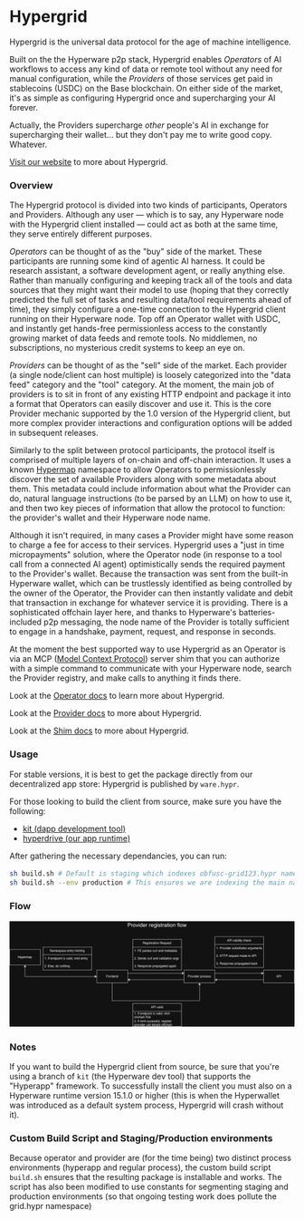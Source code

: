 # Hypergrid

Hypergrid is the universal data protocol for the age of machine intelligence.

Built on the the Hyperware p2p stack, Hypergrid enables _Operators_ of AI workflows to access any kind of data or remote tool without any need for manual configuration, while the _Providers_ of those services get paid in stablecoins (USDC) on the Base blockchain. On either side of the market, it's as simple as configuring Hypergrid once and supercharging your AI forever. 

Actually, the Providers supercharge _other_ people's AI in exchange for supercharging their wallet... but they don't pay me to write good copy. Whatever. 

[Visit our website](https://grid.hyperware.ai) to more about Hypergrid.

### Overview

The Hypergrid protocol is divided into two kinds of participants, Operators and Providers. Although any user — which is to say, any Hyperware node with the Hypergrid client installed — could act as both at the same time, they serve entirely different purposes.

_Operators_ can be thought of as the "buy" side of the market. These participants are running some kind of agentic AI harness. It could be research assistant, a software development agent, or really anything else. Rather than manually configuring and keeping track all of the tools and data sources that they might want their model to use (hoping that they correctly predicted the full set of tasks and resulting data/tool requirements ahead of time), they simply configure a one-time connection to the Hypergrid client running on their Hyperware node. Top off an Operator wallet with USDC, and instantly get hands-free permissionless access to the constantly growing market of data feeds and remote tools. No middlemen, no subscriptions, no mysterious credit systems to keep an eye on.

_Providers_ can be thought of as the "sell" side of the market. Each provider (a single node/client can host multiple) is loosely categorized into the "data feed" category and the "tool" category. At the moment, the main job of providers is to sit in front of any existing HTTP endpoint and package it into a format that Operators can easily discover and use it. This is the core Provider mechanic supported by the 1.0 version of the Hypergrid client, but more complex provider interactions and configuration options will be added in subsequent releases.

Similarly to the split between protocol participants, the protocol itself is comprised of multiple layers of on-chain and off-chain interaction. It uses a known [Hypermap](https://book.hyperware.ai/getting_started/hypermap.html) namespace to allow Operators to permissionlessly discover the set of available Providers along with some metadata about them. This metadata could include information about what the Provider can do, natural language instructions (to be parsed by an LLM) on how to use it, and then two key pieces of information that allow the protocol to function: the provider's wallet and their Hyperware node name.

Although it isn't required, in many cases a Provider might have some reason to charge a fee for access to their services. Hypergrid uses a "just in time micropayments" solution, where the Operator node (in response to a tool call from a connected AI agent) optimistically sends the required payment to the Provider's wallet. Because the transaction was sent from the built-in Hyperware wallet, which can be trustlessly identified as being controlled by the owner of the Operator, the Provider can then instantly validate and debit that transaction in exchange for whatever service it is providing. There is a sophisticated offchain layer here, and thanks to Hyperware's batteries-included p2p messaging, the node name of the Provider is totally sufficient to engage in a handshake, payment, request, and response in seconds.

At the moment the best supported way to use Hypergrid as an Operator is via an MCP ([Model Context Protocol](https://modelcontextprotocol.io)) server shim that you can authorize with a simple command to communicate with your Hyperware node, search the Provider registry, and make calls to anything it finds there.

Look at the [Operator docs](operator/README.md) to learn more about Hypergrid.

Look at the [Provider docs](provider/README.md) to more about Hypergrid.

Look at the [Shim docs](hypergrid-shim/README.md) to more about Hypergrid.


### Usage
For stable versions, it is best to get the package directly from our decentralized app store: Hypergrid is published by `ware.hypr`.

For those looking to build the client from source, make sure you have the following:

- [kit (dapp development tool)](https://github.com/hyperware-ai/kit) 
- [hyperdrive (our app runtime)](https://github.com/hyperware-ai/hyperdrive)

After gathering the necessary dependancies, you can run:
```bash
sh build.sh # Default is staging which indexes obfusc-grid123.hypr namespace
sh build.sh --env production # This ensures we are indexing the main namespace: grid.hypr
```

### Flow
![Provider Registration flow](provider/diagrams/ProviderRegistrationFlow.jpg)


### Notes

If you want to build the Hypergrid client from source, be sure that you're using a branch of `kit` (the Hyperware dev tool) that supports the "Hyperapp" framework. To successfully install the client you must also on a Hyperware runtime version 15.1.0 or higher (this is when the Hyperwallet was introduced as a default system process, Hypergrid will crash without it).


### Custom Build Script and Staging/Production environments
Because operator and provider are (for the time being) two distinct process environments (hyperapp and regular process), the custom build script `build.sh` ensures that the resulting package is installable and works. The script has also been modified to use constants for segmenting staging and production environments (so that ongoing testing work does pollute the grid.hypr namespace)
